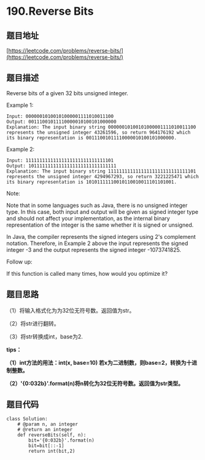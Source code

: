 190.Reverse Bits
=================

题目地址
--------

[https://leetcode.com/problems/reverse-bits/](https://leetcode.com/problems/reverse-bits/)

题目描述
-------

Reverse bits of a given 32 bits unsigned integer.

 

Example 1:
```
Input: 00000010100101000001111010011100
Output: 00111001011110000010100101000000
Explanation: The input binary string 00000010100101000001111010011100 represents the unsigned integer 43261596, so return 964176192 which its binary representation is 00111001011110000010100101000000.
```
Example 2:
```
Input: 11111111111111111111111111111101
Output: 10111111111111111111111111111111
Explanation: The input binary string 11111111111111111111111111111101 represents the unsigned integer 4294967293, so return 3221225471 which its binary representation is 10101111110010110010011101101001.
```

Note:

Note that in some languages such as Java, there is no unsigned integer type. In this case, both input and output will be given as signed integer type and should not affect your implementation, as the internal binary representation of the integer is the same whether it is signed or unsigned.

In Java, the compiler represents the signed integers using 2's complement notation. Therefore, in Example 2 above the input represents the signed integer -3 and the output represents the signed integer -1073741825.
 

Follow up:

If this function is called many times, how would you optimize it?

题目思路
-------

（1）将输入格式化为为32位无符号数。返回值为str。

（2）将str进行翻转。

（3）将str转换成int，base为2.

**tips：**

**（1）int方法的用法：int(x, base=10) 若x为二进制数，则base=2，转换为十进制整数。**

**（2）'{0:032b}'.format(n)将n转化为32位无符号数。返回值为str类型。**

题目代码
-------

```
class Solution:
    # @param n, an integer
    # @return an integer
    def reverseBits(self, n):
        bit='{0:032b}'.format(n)
        bit=bit[::-1]
        return int(bit,2)
```

